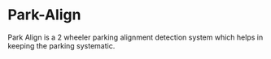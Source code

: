 # Park-Align
Park Align is a 2 wheeler parking alignment detection system which helps in keeping the parking systematic.
